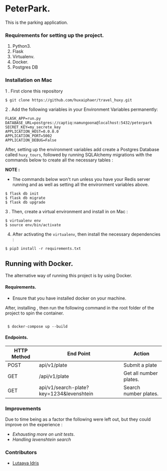 # PeterPark.

This is the parking application.


### Requirements for setting up the project.
1. Python3. 
2. Flask
3. Virtualenv.
4. Docker.
5. Postgres DB

### Installation on Mac

1 . First clone this repository 

```
$ git clone https://github.com/huxaiphaer/travel_huxy.git
```

2 . Add the following variables in your Environment Variables permanently:

```
FLASK_APP=run.py
DATABASE_URL=postgres://captiq:namungoona@localhost:5432/peterpark
SECRET_KEY=my_secrete_key
APPLICATION_HOST=0.0.0.0
APPLICATION_PORT=5002
APPLICATION_DEBUG=False
```

After, setting up the environment variables add create a Postgres Database called `huxy_tours`, followed by running SQLAlchemy migrations with the commands 
below to create all the necessary tables :


**NOTE :**
- The commands below won't run unless  you have your Redis server running and as well
as setting all the environment variables above.

```
$ flask db init
$ flask db migrate
$ flask db upgrade

```


3 . Then, create a virtual environment and install in on Mac :

```
$ virtualenv env
$ source env/bin/activate
```

4.  After activating the `virtualenv`, then install the necessary dependencies :

```
$ pip3 install -r requirements.txt
```

## Running with Docker.

The alternative way of running this project is by using Docker.

#### Requirements.

- Ensure that you have installed docker on your machine.

After, installing , then run the following command in the root folder of the 
project to spin the container.

```python3

 $ docker-compose up --build

```



 #### Endpoints.

| HTTP Method | End Point     | Action                 |
|-------------|---------------|------------------------|
| POST        | api/v1/plate  | Submit a plate         |
| GET         | /api/v1/plate | Get all number plates. |
| GET         | api/v1/search-plate?key=1234&levenshtein | Search number plates.  |


### Improvements
 Due to time being as a factor the following were left out, but they could improve on the 
 experience :
 
 - _Exhausting more on unit tests_.
 - _Handling levenshtein search_

### Contributors 

* [Lutaaya Idris](https://github.com/huxaiphaer)